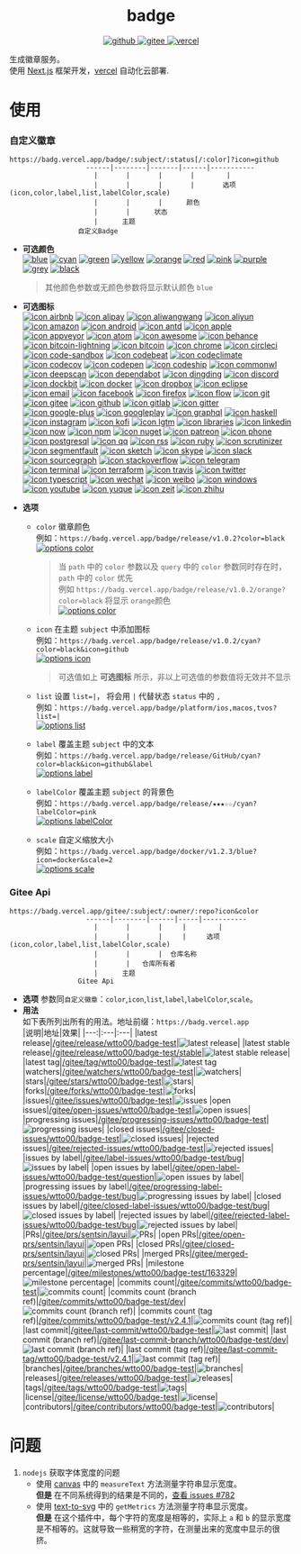 <center>
  <h1>badge</h1>
<p>
  <a href="https://github.com/wtto00/badge" aria-label="github" target="_blank">
    <img src="https://badg.vercel.app/badge/release/GitHub/black?icon=github&label&scale=1.2" alt="github" />
  </a>
  <a href="https://gitee.com/wtto00/badge" aria-label="gitee" target="_black">
    <img src="https://badg.vercel.app/badge/release/Gitee/orange?icon=gitee&label&scale=1.2" alt="gitee" />
  </a>
  <a a href="https://badg.vercel.app" aria-label="vercel" target="_blank">
    <img src="https://badg.vercel.app/badge/icon/My Site/cyan?icon=badg&label&scale=1.2" alt="vercel" />
  </a>
</p>
</center>

生成徽章服务。  
使用 [Next.js](https://nextjs.org/) 框架开发，[vercel](https://vercel.com/) 自动化云部署.

# 使用

### 自定义徽章

```
https://badg.vercel.app/badge/:subject/:status[/:color]?icon=github
                   ------|--------|-------|------|-----------
                     |       |       |       |        |
                     |       |       |       |       选项(icon,color,label,list,labelColor,scale)
                     |       |       |      颜色
                     |       |      状态
                     |      主题
                 自定义Badge
```

- **可选颜色**  
  [![blue](https://badg.vercel.app/badge/color/blue/blue 'color blue')](https://badg.vercel.app/badge/color/blue/blue) [![cyan](https://badg.vercel.app/badge/color/cyan/cyan 'color cyan')](https://badg.vercel.app/badge/color/cyan/cyan) [![green](https://badg.vercel.app/badge/color/green/green 'color green')](https://badg.vercel.app/badge/color/green/green) [![yellow](https://badg.vercel.app/badge/color/yellow/yellow 'color yellow')](https://badg.vercel.app/badge/color/yellow/yellow) [![orange](https://badg.vercel.app/badge/color/orange/orange 'color orange')](https://badg.vercel.app/badge/color/orange/orange) [![red](https://badg.vercel.app/badge/color/red/red 'color red')](https://badg.vercel.app/badge/color/red/red) [![pink](https://badg.vercel.app/badge/color/pink/pink 'color pink')](https://badg.vercel.app/badge/color/pink/pink) [![purple](https://badg.vercel.app/badge/color/purple/purple 'color purple')](https://badg.vercel.app/badge/color/purple/purple) [![grey](https://badg.vercel.app/badge/color/grey/grey 'color grey')](https://badg.vercel.app/badge/color/grey/grey) [![black](https://badg.vercel.app/badge/color/black/black 'color black')](https://badg.vercel.app/badge/color/black/black)
  > 其他颜色参数或无颜色参数将显示默认颜色 `blue`
- **可选图标**  
  [![icon airbnb](https://badg.vercel.app/badge/icon/airbnb?icon=airbnb&label 'icon airbnb')](https://badg.vercel.app/badge/icon/airbnb?icon=airbnb&label) [![icon alipay](https://badg.vercel.app/badge/icon/alipay?icon=alipay&label 'icon alipay')](https://badg.vercel.app/badge/icon/alipay?icon=alipay&label) [![icon aliwangwang](https://badg.vercel.app/badge/icon/aliwangwang?icon=aliwangwang&label 'icon aliwangwang')](https://badg.vercel.app/badge/icon/aliwangwang?icon=aliwangwang&label) [![icon aliyun](https://badg.vercel.app/badge/icon/aliyun?icon=aliyun&label 'icon aliyun')](https://badg.vercel.app/badge/icon/aliyun?icon=aliyun&label) [![icon amazon](https://badg.vercel.app/badge/icon/amazon?icon=amazon&label 'icon amazon')](https://badg.vercel.app/badge/icon/amazon?icon=amazon&label) [![icon android](https://badg.vercel.app/badge/icon/android?icon=android&label 'icon android')](https://badg.vercel.app/badge/icon/android?icon=android&label) [![icon antd](https://badg.vercel.app/badge/icon/antd?icon=antd&label 'icon antd')](https://badg.vercel.app/badge/icon/antd?icon=antd&label) [![icon apple](https://badg.vercel.app/badge/icon/apple?icon=apple&label 'icon apple')](https://badg.vercel.app/badge/icon/apple?icon=apple&label) [![icon appveyor](https://badg.vercel.app/badge/icon/appveyor?icon=appveyor&label 'icon appveyor')](https://badg.vercel.app/badge/icon/appveyor?icon=appveyor&label) [![icon atom](https://badg.vercel.app/badge/icon/atom?icon=atom&label 'icon atom')](https://badg.vercel.app/badge/icon/atom?icon=atom&label) [![icon awesome](https://badg.vercel.app/badge/icon/awesome?icon=awesome&label 'icon awesome')](https://badg.vercel.app/badge/icon/awesome?icon=awesome&label) [![icon behance](https://badg.vercel.app/badge/icon/behance?icon=behance&label 'icon behance')](https://badg.vercel.app/badge/icon/behance?icon=behance&label) [![icon bitcoin-lightning](https://badg.vercel.app/badge/icon/bitcoin-lightning?icon=bitcoin-lightning&label 'icon bitcoin-lightning')](https://badg.vercel.app/badge/icon/bitcoin-lightning?icon=bitcoin-lightning&label) [![icon bitcoin](https://badg.vercel.app/badge/icon/bitcoin?icon=bitcoin&label 'icon bitcoin')](https://badg.vercel.app/badge/icon/bitcoin?icon=bitcoin&label) [![icon chrome](https://badg.vercel.app/badge/icon/chrome?icon=chrome&label 'icon chrome')](https://badg.vercel.app/badge/icon/chrome?icon=chrome&label) [![icon circleci](https://badg.vercel.app/badge/icon/circleci?icon=circleci&label 'icon circleci')](https://badg.vercel.app/badge/icon/circleci?icon=circleci&label) [![icon code-sandbox](https://badg.vercel.app/badge/icon/code-sandbox?icon=code-sandbox&label 'icon code-sandbox')](https://badg.vercel.app/badge/icon/code-sandbox?icon=code-sandbox&label) [![icon codebeat](https://badg.vercel.app/badge/icon/codebeat?icon=codebeat&label 'icon codebeat')](https://badg.vercel.app/badge/icon/codebeat?icon=codebeat&label) [![icon codeclimate](https://badg.vercel.app/badge/icon/codeclimate?icon=codeclimate&label 'icon codeclimate')](https://badg.vercel.app/badge/icon/codeclimate?icon=codeclimate&label) [![icon codecov](https://badg.vercel.app/badge/icon/codecov?icon=codecov&label 'icon codecov')](https://badg.vercel.app/badge/icon/codecov?icon=codecov&label) [![icon codepen](https://badg.vercel.app/badge/icon/codepen?icon=codepen&label 'icon codepen')](https://badg.vercel.app/badge/icon/codepen?icon=codepen&label) [![icon codeship](https://badg.vercel.app/badge/icon/codeship?icon=codeship&label 'icon codeship')](https://badg.vercel.app/badge/icon/codeship?icon=codeship&label) [![icon commonwl](https://badg.vercel.app/badge/icon/commonwl?icon=commonwl&label 'icon commonwl')](https://badg.vercel.app/badge/icon/commonwl?icon=commonwl&label) [![icon deepscan](https://badg.vercel.app/badge/icon/deepscan?icon=deepscan&label 'icon deepscan')](https://badg.vercel.app/badge/icon/deepscan?icon=deepscan&label) [![icon dependabot](https://badg.vercel.app/badge/icon/dependabot?icon=dependabot&label 'icon dependabot')](https://badg.vercel.app/badge/icon/dependabot?icon=dependabot&label) [![icon dingding](https://badg.vercel.app/badge/icon/dingding?icon=dingding&label 'icon dingding')](https://badg.vercel.app/badge/icon/dingding?icon=dingding&label) [![icon discord](https://badg.vercel.app/badge/icon/discord?icon=discord&label 'icon discord')](https://badg.vercel.app/badge/icon/discord?icon=discord&label) [![icon dockbit](https://badg.vercel.app/badge/icon/dockbit?icon=dockbit&label 'icon dockbit')](https://badg.vercel.app/badge/icon/dockbit?icon=dockbit&label) [![icon docker](https://badg.vercel.app/badge/icon/docker?icon=docker&label 'icon docker')](https://badg.vercel.app/badge/icon/docker?icon=docker&label) [![icon dropbox](https://badg.vercel.app/badge/icon/dropbox?icon=dropbox&label 'icon dropbox')](https://badg.vercel.app/badge/icon/dropbox?icon=dropbox&label) [![icon eclipse](https://badg.vercel.app/badge/icon/eclipse?icon=eclipse&label 'icon eclipse')](https://badg.vercel.app/badge/icon/eclipse?icon=eclipse&label) [![icon email](https://badg.vercel.app/badge/icon/email?icon=email&label 'icon email')](https://badg.vercel.app/badge/icon/email?icon=email&label) [![icon facebook](https://badg.vercel.app/badge/icon/facebook?icon=facebook&label 'icon facebook')](https://badg.vercel.app/badge/icon/facebook?icon=facebook&label) [![icon firefox](https://badg.vercel.app/badge/icon/firefox?icon=firefox&label 'icon firefox')](https://badg.vercel.app/badge/icon/firefox?icon=firefox&label) [![icon flow](https://badg.vercel.app/badge/icon/flow?icon=flow&label 'icon flow')](https://badg.vercel.app/badge/icon/flow?icon=flow&label) [![icon git](https://badg.vercel.app/badge/icon/git?icon=git&label 'icon git')](https://badg.vercel.app/badge/icon/git?icon=git&label) [![icon gitee](https://badg.vercel.app/badge/icon/gitee?icon=gitee&label 'icon gitee')](https://badg.vercel.app/badge/icon/gitee?icon=gitee&label) [![icon github](https://badg.vercel.app/badge/icon/github?icon=github&label 'icon github')](https://badg.vercel.app/badge/icon/github?icon=github&label) [![icon gitlab](https://badg.vercel.app/badge/icon/gitlab?icon=gitlab&label 'icon gitlab')](https://badg.vercel.app/badge/icon/gitlab?icon=gitlab&label) [![icon gitter](https://badg.vercel.app/badge/icon/gitter?icon=gitter&label 'icon gitter')](https://badg.vercel.app/badge/icon/gitter?icon=gitter&label) [![icon google-plus](https://badg.vercel.app/badge/icon/google-plus?icon=google-plus&label 'icon google-plus')](https://badg.vercel.app/badge/icon/google-plus?icon=google-plus&label) [![icon googleplay](https://badg.vercel.app/badge/icon/googleplay?icon=googleplay&label 'icon googleplay')](https://badg.vercel.app/badge/icon/googleplay?icon=googleplay&label) [![icon graphql](https://badg.vercel.app/badge/icon/graphql?icon=graphql&label 'icon graphql')](https://badg.vercel.app/badge/icon/graphql?icon=graphql&label) [![icon haskell](https://badg.vercel.app/badge/icon/haskell?icon=haskell&label 'icon haskell')](https://badg.vercel.app/badge/icon/haskell?icon=haskell&label) [![icon instagram](https://badg.vercel.app/badge/icon/instagram?icon=instagram&label 'icon instagram')](https://badg.vercel.app/badge/icon/instagram?icon=instagram&label) [![icon kofi](https://badg.vercel.app/badge/icon/kofi?icon=kofi&label 'icon kofi')](https://badg.vercel.app/badge/icon/kofi?icon=kofi&label) [![icon lgtm](https://badg.vercel.app/badge/icon/lgtm?icon=lgtm&label 'icon lgtm')](https://badg.vercel.app/badge/icon/lgtm?icon=lgtm&label) [![icon libraries](https://badg.vercel.app/badge/icon/libraries?icon=libraries&label 'icon libraries')](https://badg.vercel.app/badge/icon/libraries?icon=libraries&label) [![icon linkedin](https://badg.vercel.app/badge/icon/linkedin?icon=linkedin&label 'icon linkedin')](https://badg.vercel.app/badge/icon/linkedin?icon=linkedin&label) [![icon now](https://badg.vercel.app/badge/icon/now?icon=now&label 'icon now')](https://badg.vercel.app/badge/icon/now?icon=now&label) [![icon npm](https://badg.vercel.app/badge/icon/npm?icon=npm&label 'icon npm')](https://badg.vercel.app/badge/icon/npm?icon=npm&label) [![icon nuget](https://badg.vercel.app/badge/icon/nuget?icon=nuget&label 'icon nuget')](https://badg.vercel.app/badge/icon/nuget?icon=nuget&label) [![icon patreon](https://badg.vercel.app/badge/icon/patreon?icon=patreon&label 'icon patreon')](https://badg.vercel.app/badge/icon/patreon?icon=patreon&label) [![icon phone](https://badg.vercel.app/badge/icon/phone?icon=phone&label 'icon phone')](https://badg.vercel.app/badge/icon/phone?icon=phone&label) [![icon postgresql](https://badg.vercel.app/badge/icon/postgresql?icon=postgresql&label 'icon postgresql')](https://badg.vercel.app/badge/icon/postgresql?icon=postgresql&label) [![icon qq](https://badg.vercel.app/badge/icon/qq?icon=qq&label 'icon qq')](https://badg.vercel.app/badge/icon/qq?icon=qq&label) [![icon rss](https://badg.vercel.app/badge/icon/rss?icon=rss&label 'icon rss')](https://badg.vercel.app/badge/icon/rss?icon=rss&label) [![icon ruby](https://badg.vercel.app/badge/icon/ruby?icon=ruby&label 'icon ruby')](https://badg.vercel.app/badge/icon/ruby?icon=ruby&label) [![icon scrutinizer](https://badg.vercel.app/badge/icon/scrutinizer?icon=scrutinizer&label 'icon scrutinizer')](https://badg.vercel.app/badge/icon/scrutinizer?icon=scrutinizer&label) [![icon segmentfault](https://badg.vercel.app/badge/icon/segmentfault?icon=segmentfault&label 'icon segmentfault')](https://badg.vercel.app/badge/icon/segmentfault?icon=segmentfault&label) [![icon sketch](https://badg.vercel.app/badge/icon/sketch?icon=sketch&label 'icon sketch')](https://badg.vercel.app/badge/icon/sketch?icon=sketch&label) [![icon skype](https://badg.vercel.app/badge/icon/skype?icon=skype&label 'icon skype')](https://badg.vercel.app/badge/icon/skype?icon=skype&label) [![icon slack](https://badg.vercel.app/badge/icon/slack?icon=slack&label 'icon slack')](https://badg.vercel.app/badge/icon/slack?icon=slack&label) [![icon sourcegraph](https://badg.vercel.app/badge/icon/sourcegraph?icon=sourcegraph&label 'icon sourcegraph')](https://badg.vercel.app/badge/icon/sourcegraph?icon=sourcegraph&label) [![icon stackoverflow](https://badg.vercel.app/badge/icon/stackoverflow?icon=stackoverflow&label 'icon stackoverflow')](https://badg.vercel.app/badge/icon/stackoverflow?icon=stackoverflow&label) [![icon telegram](https://badg.vercel.app/badge/icon/telegram?icon=telegram&label 'icon telegram')](https://badg.vercel.app/badge/icon/telegram?icon=telegram&label) [![icon terminal](https://badg.vercel.app/badge/icon/terminal?icon=terminal&label 'icon terminal')](https://badg.vercel.app/badge/icon/terminal?icon=terminal&label) [![icon terraform](https://badg.vercel.app/badge/icon/terraform?icon=terraform&label 'icon terraform')](https://badg.vercel.app/badge/icon/terraform?icon=terraform&label) [![icon travis](https://badg.vercel.app/badge/icon/travis?icon=travis&label 'icon travis')](https://badg.vercel.app/badge/icon/travis?icon=travis&label) [![icon twitter](https://badg.vercel.app/badge/icon/twitter?icon=twitter&label 'icon twitter')](https://badg.vercel.app/badge/icon/twitter?icon=twitter&label) [![icon typescript](https://badg.vercel.app/badge/icon/typescript?icon=typescript&label 'icon typescript')](https://badg.vercel.app/badge/icon/typescript?icon=typescript&label) [![icon wechat](https://badg.vercel.app/badge/icon/wechat?icon=wechat&label 'icon wechat')](https://badg.vercel.app/badge/icon/wechat?icon=wechat&label) [![icon weibo](https://badg.vercel.app/badge/icon/weibo?icon=weibo&label 'icon weibo')](https://badg.vercel.app/badge/icon/weibo?icon=weibo&label) [![icon windows](https://badg.vercel.app/badge/icon/windows?icon=windows&label 'icon windows')](https://badg.vercel.app/badge/icon/windows?icon=windows&label) [![icon youtube](https://badg.vercel.app/badge/icon/youtube?icon=youtube&label 'icon youtube')](https://badg.vercel.app/badge/icon/youtube?icon=youtube&label) [![icon yuque](https://badg.vercel.app/badge/icon/yuque?icon=yuque&label 'icon yuque')](https://badg.vercel.app/badge/icon/yuque?icon=yuque&label) [![icon zeit](https://badg.vercel.app/badge/icon/zeit?icon=zeit&label 'icon zeit')](https://badg.vercel.app/badge/icon/zeit?icon=zeit&label) [![icon zhihu](https://badg.vercel.app/badge/icon/zhihu?icon=zhihu&label 'icon zhihu')](https://badg.vercel.app/badge/icon/zhihu?icon=zhihu&label)
- **选项**

  - `color` 徽章颜色  
    例如：`https://badg.vercel.app/badge/release/v1.0.2?color=black`  
    [![options color](https://badg.vercel.app/badge/release/v1.0.2?color=black 'options color')](https://badg.vercel.app/badge/release/v1.0.2?color=black)

    > 当 `path` 中的 `color` 参数以及 `query` 中的 `color` 参数同时存在时，`path` 中的 `color` 优先  
    > 例如 `https://badg.vercel.app/badge/release/v1.0.2/orange?color=black` 将显示 `orange`颜色  
    > [![options color](https://badg.vercel.app/badge/release/v1.0.2/orange?color=black 'options color')](https://badg.vercel.app/badge/release/v1.0.2/orange?color=black)

  - `icon` 在主题 `subject` 中添加图标  
    例如：`https://badg.vercel.app/badge/release/v1.0.2/cyan?color=black&icon=github`  
    [![options icon](https://badg.vercel.app/badge/release/v1.0.2/cyan?color=black&icon=github 'options icon')](https://badg.vercel.app/badge/release/v1.0.2/cyan?color=black&icon=github)

    > 可选值如上 **可选图标** 所示，非以上可选值的参数值将无效并不显示

  - `list` 设置 `list=|`， 将会用 `|` 代替状态 `status` 中的 `,`  
    例如：`https://badg.vercel.app/badge/platform/ios,macos,tvos?list=|`  
    [![options list](https://badg.vercel.app/badge/platform/ios,macos,tvos?list=| 'options label')](https://badg.vercel.app/badge/platform/ios,macos,tvos?list=|)
  - `label` 覆盖主题 `subject` 中的文本  
    例如：`https://badg.vercel.app/badge/release/GitHub/cyan?color=black&icon=github&label`  
    [![options label](https://badg.vercel.app/badge/release/GitHub/cyan?color=black&icon=github&label 'options label')](https://badg.vercel.app/badge/icon/GitHub/cyan?color=black&icon=github&label)
  - `labelColor` 覆盖主题 `subject` 的背景色  
    例如：`https://badg.vercel.app/badge/release/★★★☆☆/cyan?labelColor=pink`  
    [![options labelColor](https://badg.vercel.app/badge/release/★★★☆☆/cyan?labelColor=pink 'options labelColor')](https://badg.vercel.app/badge/release/★★★☆☆/cyan?labelColor=pink)
  - `scale` 自定义缩放大小  
    例如：`https://badg.vercel.app/badge/docker/v1.2.3/blue?icon=docker&scale=2`  
    [![options scale](https://badg.vercel.app/badge/docker/v1.2.3/blue?icon=docker&scale=2 'options scale')](https://badg.vercel.app/badge/docker/v1.2.3/blue?icon=docker&scale=2)

### Gitee Api

```
https://badg.vercel.app/gitee/:subject/:owner/:repo?icon&color
                   ------|--------|------|-----|-----------
                     |       |       |     |        |
                     |       |       |     |     选项(icon,color,label,list,labelColor,scale)
                     |       |       |  仓库名称
                     |       |   仓库所有者
                     |      主题
                 Gitee Api
```

- **选项**
  参数同`自定义徽章`：`color`,`icon`,`list`,`label`,`labelColor`,`scale`。
- **用法**  
  如下表所列出所有的用法。地址前缀：`https://badg.vercel.app`  
  |说明|地址|效果|
  |---:|:---|:---|
  |latest release|[/gitee/release/wtto00/badge-test](https://badg.vercel.app/gitee/release/wtto00/badge-test)|![latest release](https://badg.vercel.app/gitee/release/wtto00/badge-test 'latest release')|
  |latest stable release|[/gitee/release/wtto00/badge-test/stable](https://badg.vercel.app/gitee/release/wtto00/badge-test/stable)|![latest stable release](https://badg.vercel.app/gitee/release/wtto00/badge-test/stable 'latest stable release')|
  |latest tag|[/gitee/tag/wtto00/badge-test](https://badg.vercel.app/gitee/tag/wtto00/badge-test)|![latest tag](https://badg.vercel.app/gitee/tag/wtto00/badge-test 'latest tag')
  |watchers|[/gitee/watchers/wtto00/badge-test](https://badg.vercel.app/gitee/watchers/wtto00/badge-test)|![watchers](https://badg.vercel.app/gitee/watchers/wtto00/badge-test 'watchers')|
  |stars|[/gitee/stars/wtto00/badge-test](https://badg.vercel.app/gitee/stars/wtto00/badge-test)|![stars](https://badg.vercel.app/gitee/stars/wtto00/badge-test 'stars')|
  |forks|[/gitee/forks/wtto00/badge-test](https://badg.vercel.app/gitee/forks/wtto00/badge-test)|![forks](https://badg.vercel.app/gitee/forks/wtto00/badge-test 'forks')|
  |issues|[/gitee/issues/wtto00/badge-test](https://badg.vercel.app/gitee/issues/wtto00/badge-test)|![issues](https://badg.vercel.app/gitee/issues/wtto00/badge-test 'issues')
  |open issues|[/gitee/open-issues/wtto00/badge-test](https://badg.vercel.app/gitee/open-issues/wtto00/badge-test)|![open issues](https://badg.vercel.app/gitee/open-issues/wtto00/badge-test 'open issues')|
  |progressing issues|[/gitee/progressing-issues/wtto00/badge-test](https://badg.vercel.app/gitee/progressing-issues/wtto00/badge-test)|![progressing issues](https://badg.vercel.app/gitee/progressing-issues/wtto00/badge-test 'progressing issues')|
  |closed issues|[/gitee/closed-issues/wtto00/badge-test](https://badg.vercel.app/gitee/closed-issues/wtto00/badge-test)|![closed issues](https://badg.vercel.app/gitee/closed-issues/wtto00/badge-test 'closed issues')|
  |rejected issues|[/gitee/rejected-issues/wtto00/badge-test](https://badg.vercel.app/gitee/rejected-issues/wtto00/badge-test)|![rejected issues](https://badg.vercel.app/gitee/rejected-issues/wtto00/badge-test 'rejected issues')|
  |issues by label|[/gitee/label-issues/wtto00/badge-test/bug](https://badg.vercel.app/gitee/label-issues/wtto00/badge-test/bug)|![issues by label](https://badg.vercel.app/gitee/label-issues/wtto00/badge-test/bug 'issues by label')|
  |open issues by label|[/gitee/open-label-issues/wtto00/badge-test/question](https://badg.vercel.app/gitee/open-label-issues/wtto00/badge-test/question)|![open issues by label](https://badg.vercel.app/gitee/open-label-issues/wtto00/badge-test/question 'open issues by label')|
  |progressing issues by label|[/gitee/progressing-label-issues/wtto00/badge-test/bug](https://badg.vercel.app/gitee/progressing-label-issues/wtto00/badge-test/bug)|![progressing issues  by label](https://badg.vercel.app/gitee/progressing-label-issues/wtto00/badge-test/bug 'progressing issues by label')|
  |closed issues by label|[/gitee/closed-label-issues/wtto00/badge-test/bug](https://badg.vercel.app/gitee/closed-label-issues/wtto00/badge-test/bug)|![closed issues by label](https://badg.vercel.app/gitee/closed-label-issues/wtto00/badge-test/bug 'closed issues by label')|
  |rejected issues by label|[/gitee/rejected-label-issues/wtto00/badge-test/bug](https://badg.vercel.app/gitee/rejected-label-issues/wtto00/badge-test/bug)|![rejected issues by label](https://badg.vercel.app/gitee/rejected-label-issues/wtto00/badge-test/bug 'rejected issues by label')|
  |PRs|[/gitee/prs/sentsin/layui](https://badg.vercel.app/gitee/prs/sentsin/layui)|![PRs](https://badg.vercel.app/gitee/prs/sentsin/layui 'PRs')|
  |open PRs|[/gitee/open-prs/sentsin/layui](https://badg.vercel.app/gitee/open-prs/sentsin/layui)|![open PRs](https://badg.vercel.app/gitee/open-prs/sentsin/layui 'open PRs')|
  |closed PRs|[/gitee/closed-prs/sentsin/layui](https://badg.vercel.app/gitee/closed-prs/sentsin/layui)|![closed PRs](https://badg.vercel.app/gitee/closed-prs/sentsin/layui 'closed PRs')|
  |merged PRs|[/gitee/merged-prs/sentsin/layui](https://badg.vercel.app/gitee/merged-prs/sentsin/layui)|![merged PRs](https://badg.vercel.app/gitee/merged-prs/sentsin/layui 'merged PRs')|
  |milestone percentage|[/gitee/milestones/wtto00/badge-test/163329](https://badg.vercel.app/gitee/milestones/wtto00/badge-test/163329)|![milestone percentage](https://badg.vercel.app/gitee/milestones/wtto00/badge-test/163329 'milestone percentage')|
  |commits count|[/gitee/commits/wtto00/badge-test](https://badg.vercel.app/gitee/commits/wtto00/badge-test)|![commits count](https://badg.vercel.app/gitee/commits/wtto00/badge-test 'commits count')|
  |commits count (branch ref)|[/gitee/commits/wtto00/badge-test/dev](https://badg.vercel.app/gitee/commits/wtto00/badge-test/dev)|![commits count (branch ref)](https://badg.vercel.app/gitee/commits/wtto00/badge-test/dev 'commits count (branch ref)')|
  |commits count (tag ref)|[/gitee/commits/wtto00/badge-test/v2.4.1](https://badg.vercel.app/gitee/commits/wtto00/badge-test/v2.4.1)|![commits count (tag ref)](https://badg.vercel.app/gitee/commits/wtto00/badge-test/v2.4.1 'commits count (tag ref)')|
  |last commit|[/gitee/last-commit/wtto00/badge-test](https://badg.vercel.app/gitee/last-commit/wtto00/badge-test)|![last commit](https://badg.vercel.app/gitee/last-commit/wtto00/badge-test 'last commit')|
  |last commit (branch ref)|[/gitee/last-commit-branch/wtto00/badge-test/dev](https://badg.vercel.app/gitee/last-commit-branch/wtto00/badge-test/dev)|![last commit (branch ref)](https://badg.vercel.app/gitee/last-commit-branch/wtto00/badge-test/dev 'last commit (branch ref)')|
  |last commit (tag ref)|[/gitee/last-commit-tag/wtto00/badge-test/v2.4.1](https://badg.vercel.app/gitee/last-commit-tag/wtto00/badge-test/v2.4.1)|![last commit (tag ref)](https://badg.vercel.app/gitee/last-commit-tag/wtto00/badge-test/v2.4.1 'last commit (tag ref)')|
  |branches|[/gitee/branches/wtto00/badge-test](https://badg.vercel.app/gitee/branches/wtto00/badge-test)|![branches](https://badg.vercel.app/gitee/branches/wtto00/badge-test 'branches')|
  |releases|[/gitee/releases/wtto00/badge-test](https://badg.vercel.app/gitee/releases/wtto00/badge-test)|![releases](https://badg.vercel.app/gitee/releases/wtto00/badge-test 'releases')|
  |tags|[/gitee/tags/wtto00/badge-test](https://badg.vercel.app/gitee/tags/wtto00/badge-test)|![tags](https://badg.vercel.app/gitee/tags/wtto00/badge-test 'tags')|
  |license|[/gitee/license/wtto00/badge-test](https://badg.vercel.app/gitee/license/wtto00/badge-test)|![license](https://badg.vercel.app/gitee/license/wtto00/badge-test 'license')|
  |contributors|[/gitee/contributors/wtto00/badge-test](https://badg.vercel.app/gitee/contributors/wtto00/badge-test)|![contributors](https://badg.vercel.app/gitee/contributors/wtto00/badge-test 'contributors')|

# 问题

1. `nodejs` 获取字体宽度的问题
   - 使用 [canvas](https://www.npmjs.com/package/canvas#quick-example) 中的 `measureText` 方法测量字符串显示宽度。  
     **但是** 在不同系统得到的结果是不同的，[查看 issues #782](https://github.com/Automattic/node-canvas/issues/782)
   - 使用 [text-to-svg](https://www.npmjs.com/package/text-to-svg#texttosvggetmetricstext-option--) 中的 `getMetrics` 方法测量字符串显示宽度。  
     **但是** 在这个插件中，每个字符的宽度是相等的，实际上 `a` 和 `b` 的显示宽度是不相等的。这就导致一些稍宽的字符，在测量出来的宽度中显示的很挤。
